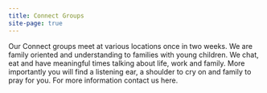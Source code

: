 ```yaml
---
title: Connect Groups
site-page: true
---
```

Our Connect groups meet at various locations once in two weeks. We are family oriented and understanding to families with young children. We chat, eat and have meaningful times talking about life, work and family. More importantly you will find a listening ear, a shoulder to cry on and family to pray for you. For more information contact us here.